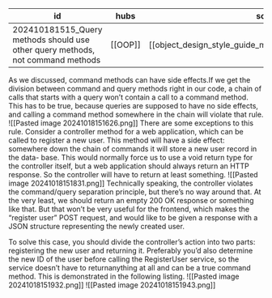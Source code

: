 
| id                                                                             | hubs    | source                                                     |
| ------------------------------------------------------------------------------ | ------- | ---------------------------------------------------------- |
| 202410181515_Query methods should use other query methods, not command methods | [[OOP]] | [[object_design_style_guide_matthias_noback.pdf#page=188]] |
As we discussed, command methods can have side effects.If we get the division between command and query methods right in our code, a chain of calls that starts with a query won’t contain a call to a command method. This has to be true, because queries are supposed to have no side effects, and calling a command method somewhere in the chain will violate that rule.
![[Pasted image 20241018151626.png]]
There are some exceptions to this rule. Consider a controller method for a web application, which can be called to register a new user. This method will have a side effect:
somewhere down the chain of commands it will store a new user record in the data-
base. This would normally force us to use a void return type for the controller itself,
but a web application should always return an HTTP response. So the controller will
have to return at least something.
![[Pasted image 20241018151831.png]]
Technically speaking, the controller violates the command/query separation principle, but there’s no way around that. At the very least, we should return an empty 200 OK response or something like that. But that won’t be very useful for the frontend, which makes the “register user” POST request, and would like to be given a response with a JSON structure representing the newly created user.

To solve this case, you should divide the controller’s action into two parts: registering the new user and returning it. Preferably you’d also determine the new ID of the user before calling the RegisterUser service, so the service doesn’t have to returnanything at all and can be a true command method. This is demonstrated in the following listing.
![[Pasted image 20241018151932.png]]
![[Pasted image 20241018151943.png]]
